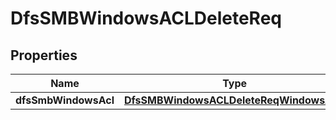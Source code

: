 # DfsSMBWindowsACLDeleteReq

## Properties
Name | Type | Description | Notes
------------ | ------------- | ------------- | -------------
**dfsSmbWindowsAcl** | [**DfsSMBWindowsACLDeleteReqWindowsACL**](DfsSMBWindowsACLDeleteReqWindowsACL.md) |  | 
